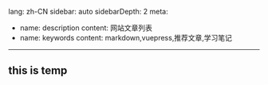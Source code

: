 lang: zh-CN
sidebar: auto
sidebarDepth: 2
meta:
  - name: description
    content: 网站文章列表
  - name: keywords
    content: markdown,vuepress,推荐文章,学习笔记
---

## this is temp




<template>
    <div class="temp"></div>    
</template>

<style lang="less">
    .temp{
        
    }
</style>

<script>
    export default {
        data() {
            return {
                
            }
        },
        mounted() {

        }
    }
</script>